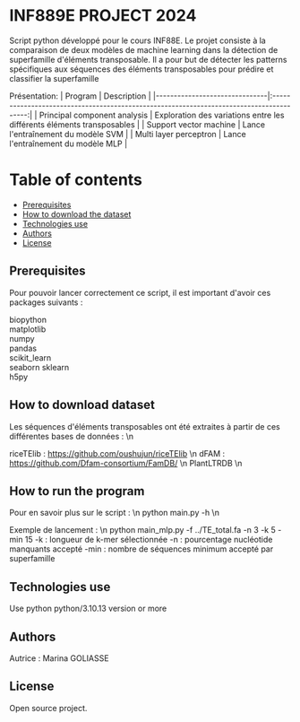 # INF889E PROJECT 2024

Script python développé pour le cours INF88E.
Le projet consiste à la comparaison de deux modèles de machine learning dans la détection de superfamille d'éléments transposable. Il a pour but de détecter les patterns spécifiques aux séquences des éléments transposables pour prédire et classifier la superfamille


Présentation:
| Program                       |                                       Description                                        |
|-------------------------------|:----------------------------------------------------------------------------------------:|
| Principal component analysis  |            Exploration des variations entre les différents éléments transposables        |
| Support vector machine        |                         Lance l'entraînement du modèle SVM                               |
| Multi layer perceptron        |                         Lance l'entraînement du modèle MLP                               |
 

# Table of contents
* [Prerequisites](#Prerequisites)
* [How to download the dataset](#How-to-download-the-dataset)
* [Technologies use](#Technologies-use)
* [Authors](#Authors)
* [License](#License)

## Prerequisites <a name="Prerequisites"></a>

Pour pouvoir lancer correctement ce script, il est important d'avoir ces packages suivants : 

biopython                    
matplotlib                   
numpy                        
pandas                      
scikit_learn                 
seaborn
sklearn  
h5py

## How to download dataset <a name="How-to-download-the-dataset"></a>

Les séquences d'éléments transposables ont été extraites à partir de ces différentes bases de données : \n

riceTElib : https://github.com/oushujun/riceTElib \n
dFAM : https://github.com/Dfam-consortium/FamDB/ \n
PlantLTRDB \n


## How to run the program <a name="How-to-run-the-program"></a>
Pour en savoir plus sur le script : \n
python main.py -h \n

Exemple de lancement : \n
python  main_mlp.py -f ../TE_total.fa -n 3 -k 5 -min 15
-k : longueur de k-mer sélectionnée 
-n : pourcentage nucléotide manquants accepté
-min : nombre de séquences minimum accepté par superfamille

## Technologies use <a name="Technologies-use"></a>
Use python python/3.10.13 version or more

## Authors <a name="Authors"></a>
Autrice : Marina GOLIASSE 

## License <a name="License"></a>
Open source project.
